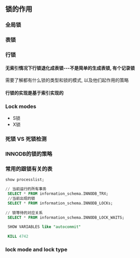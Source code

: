 ## 锁的作用

### 全局锁

### 表锁

### 行锁
#### 无索引情况下行锁退化成表锁---不是简单的生成表锁, 有个记录锁
需要了解都有什么锁的类型和锁的模式, 以及他们起作用的策略

#### 行锁的实现是基于索引实现的

### Lock modes 
- S锁
- X锁

### 死锁 VS 死锁检测

### INNODB的锁的策略

### 常用的跟锁有关的表
```sql
show processlist;

// 当前运行的所有事务
 SELECT * FROM information_schema.INNODB_TRX;
 //当前出现的锁
 SELECT * FROM information_schema.INNODB_LOCKs;
 
// 锁等待的对应关系
 SELECT * FROM information_schema.INNODB_LOCK_WAITS;
 
 SHOW VARIABLES like "autocommit"
 
 KILL 4742
```

### lock mode and lock type 